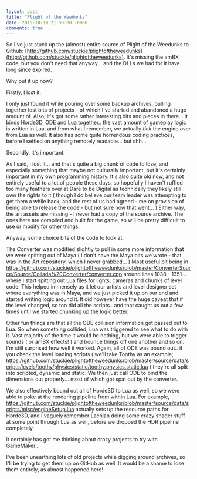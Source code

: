 ```yaml
---
layout: post
title: "Plight of the Weedunks"
date: 2015-10-19 21:50:00 -0000
comments: true
---
```


So I've just stuck up the (almost) entire source of Plight of the Weedunks to Github: [http://github.com/stuckie/plightoftheweedunks](http://github.com/stuckie/plightoftheweedunks).
It's missing the amBX code, but you don't need that anyway... and the DLLs we had for it have long since expired.

Why put it up now?

Firstly, I lost it.

I only just found it while pouring over some backup archives, pulling together lost bits of projects - of which I've started and abandoned a huge amount of.
Also, it's got some rather interesting bits and pieces in there... it binds Horde3D, ODE and Lua together.. the vast amount of gameplay logic is written in Lua, and from what I remember, we actually *tick* the engine over from Lua as well.
It also has some quite horrendous coding practices, before I settled on anything remotely readable... but shh...

Secondly, it's important.

As I said, I lost it... and that's quite a big chunk of code to lose, and especially something that maybe not culturally important, but it's certainly important in my own programming history.
It's also quite old now, and not entirely useful to a lot of people these days, so hopefully I haven't ruffled too many feathers over at Dare to be Digital as technically they likely still own the rights to it ( though I do believe our team leader was attempting to get them a while back, and the rest of us had agreed - me on provision of being able to release the code - but not sure how that went... )
Either way, the art assets are missing - I never had a copy of the source archive. The ones here are compiled and built for the game, so will be pretty difficult to use or modify for other things.

Anyway, some choice bits of the code to look at.

The Converter was modified slightly to pull in some more information that we were spitting out of Maya ( I don't have the Maya bits we wrote - that was in the Art repository, which I never grabbed... )
Most useful bit being in https://github.com/stuckie/plightoftheweedunks/blob/master/ConverterSource/Source/Collada%20Converter/converter.cpp around lines 1038 - 1351 .. where I start spitting out Lua files for lights, cameras and chunks of level code.
This helped immensely as it let our artists and level designer set where everything was in Maya, and we just picked it up on our end and started writing logic around it.
It did however have the huge caveat that if the level changed, so too did all the scripts.. and that caught us out a few times until we started chunking up the logic better.

Other fun things are that all the ODE collision information got passed out to Lua.
So when something collided, Lua was triggered to see what to do with it.
Vast majority of the time it would be nothing, but we were able to trigger sounds ( or amBX effects! ) and bounce things off one another and so on.
I'm still surprised how well it worked.
Again, all of ODE was bound out.. if you check the level loading scripts ( we'll take Toothy as an example; https://github.com/stuckie/plightoftheweedunks/blob/master/source/data/scripts/levels/toothy/physics/static/toothy.physics.static.lua ) they're all split into scripted, dynamic and static.
We then just call ODE to bind the dimensions out properly... most of which got spat out by the converter.

We also effectively bound out all of Horde3D to Lua as well, so we were able to poke at the rendering pipeline from within Lua.
For example, https://github.com/stuckie/plightoftheweedunks/blob/master/source/data/scripts/misc/engineSetup.lua actually sets up the resource paths for Horde3D, and I vaguely remember Lachlan doing some crazy shader stuff at some point through Lua as well, before we dropped the HDR pipeline completely.

It certainly has got me thinking about crazy projects to try with GameMaker...


I've been unearthing lots of old projects while digging around archives, so I'll be trying to get them up on GitHub as well.
It would be a shame to lose them entirely, as almost happened here!